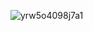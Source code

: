 
![yrw5o4098j7a1](https://github.com/Mavroos/Mavroos/assets/132817253/74e436c5-8157-48c4-a914-b8bae9f52319)
